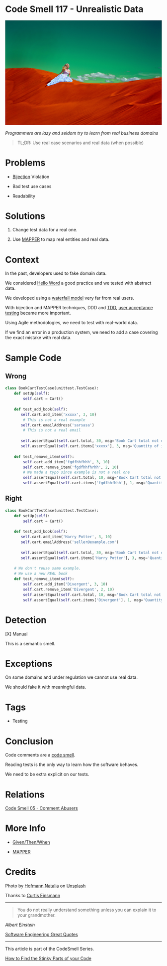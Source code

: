 # Code Smell 117 - Unrealistic Data

![Code Smell 117 - Unrealistic Data](Code%20Smell%20117%20-%20Unrealistic%20Data.jpg)

*Programmers are lazy and seldom try to learn from real business domains*

> TL;DR: Use real case scenarios and real data (when possible)

# Problems

- [Bijection](https://github.com/mcsee/Software-Design-Articles/tree/main/Articles/Theory/The%20One%20and%20Only%20Software%20Design%20Principle/readme.md) Violation

- Bad test use cases

- Readability

# Solutions

1. Change test data for a real one.

2. Use [MAPPER](https://github.com/mcsee/Software-Design-Articles/tree/main/Articles/Theory/The%20One%20and%20Only%20Software%20Design%20Principle/readme.md) to map real entities and real data.

# Context

In the past, developers used to fake domain data.

We considered [Hello Word](https://github.com/mcsee/Software-Design-Articles/tree/main/Articles/TDD/We%20Should%20Get%20Rid%20of%20HelloWorld%20Forever/readme.md) a good practice and we tested with abstract data.

We developed using a [waterfall model](https://en.wikipedia.org/wiki/Waterfall_model) very far from real users.

With bijection and MAPPER techniques, DDD and [TDD](https://github.com/mcsee/Software-Design-Articles/tree/main/Articles/TDD%20Conference%202021/TDD%20Conference%202021%20-%20All%20Talks/readme.md), [user acceptance testing](https://en.wikipedia.org/wiki/Acceptance_testing) became more important.

Using Agile methodologies, we need to test with real-world data.

If we find an error in a production system, we need to add a case covering the exact mistake with real data.

# Sample Code

## Wrong

[Gist Url]: # (https://gist.github.com/mcsee/d9b312e97d7233738ea06f322ae41da1)
```python
class BookCartTestCase(unittest.TestCase):
    def setUp(self):
        self.cart = Cart()

    def test_add_book(self):
       self.cart.add_item('xxxxx', 3, 10)
        # This is not a real example
       self.cart.emailAddress('sarsasa')
        # This is not a real email

       self.assertEqual(self.cart.total, 30, msg='Book Cart total not correct after adding books')
       self.assertEqual(self.cart.items['xxxxx'], 3, msg='Quantity of items not correct after adding book')
 
    def test_remove_item(self):
        self.cart.add_item('fgdfhhfhhh', 3, 10)
        self.cart.remove_item('fgdfhhfhrhh', 2, 10)    
        # We made a typo since example is not a real one
        self.assertEqual(self.cart.total, 10, msg='Book Cart total not correct after removing book')
        self.assertEqual(self.cart.items['fgdfhhfhhh'], 1, msg='Quantity of books not correct after removing book')
```

## Right

[Gist Url]: # (https://gist.github.com/mcsee/539d4699db494d180219620b7baeedea)
```python
class BookCartTestCase(unittest.TestCase):
    def setUp(self):
        self.cart = Cart()

    def test_add_book(self):
       self.cart.add_item('Harry Potter', 3, 10)
       self.cart.emailAddress('seller@example.com')
       
       self.assertEqual(self.cart.total, 30, msg='Book Cart total not correct after adding books')
       self.assertEqual(self.cart.items['Harry Potter'], 3, msg='Quantity of items not correct after adding book')

    # We don't reuse same example.
    # We use a new REAL book
    def test_remove_item(self):
        self.cart.add_item('Divergent', 3, 10)
        self.cart.remove_item('Divergent', 2, 10)    
        self.assertEqual(self.cart.total, 10, msg='Book Cart total not correct after removing book')
        self.assertEqual(self.cart.items['Divergent'], 1, msg='Quantity of books not correct after removing book')

```

# Detection

[X] Manual

This is a semantic smell.

# Exceptions

On some domains and under regulation we cannot use real data. 

We should fake it with meaningful data.

# Tags

- Testing

# Conclusion

Code comments are a [code smell](https://github.com/mcsee/Software-Design-Articles/tree/main/Articles/Code%20Smells/Code%20Smell%2005%20-%20Comment%20Abusers/readme.md).

Reading tests is the only way to learn how the software behaves.

We need to be extra explicit on our tests.

# Relations

[Code Smell 05 - Comment Abusers](https://github.com/mcsee/Software-Design-Articles/tree/main/Articles/Code%20Smells/Code%20Smell%2005%20-%20Comment%20Abusers/readme.md)

# More Info

- [Given/Then/When](https://en.wikipedia.org/wiki/Given-When-Then)

- [MAPPER](https://github.com/mcsee/Software-Design-Articles/tree/main/Articles/Theory/The%20One%20and%20Only%20Software%20Design%20Principle/readme.md)

# Credits

Photo by [Hofmann Natalia](https://unsplash.com/@natali333) on [Unsplash](https://unsplash.com/s/photos/surreal)

Thanks to [Curtis Einsmann](https://twitter.com/curtiseinsmann/status/1487118139196420099)
  
* * *

> You do not really understand something unless you can explain it to your grandmother.

_Albert Einstein_

[Software Engineering Great Quotes](https://github.com/mcsee/Software-Design-Articles/tree/main/Articles/Quotes/Software%20Engineering%20Great%20Quotes/readme.md)

* * *

This article is part of the CodeSmell Series.

[How to Find the Stinky Parts of your Code](https://github.com/mcsee/Software-Design-Articles/tree/main/Articles/Code%20Smells/How%20to%20Find%20the%20Stinky%20parts%20of%20your%20Code/readme.md)